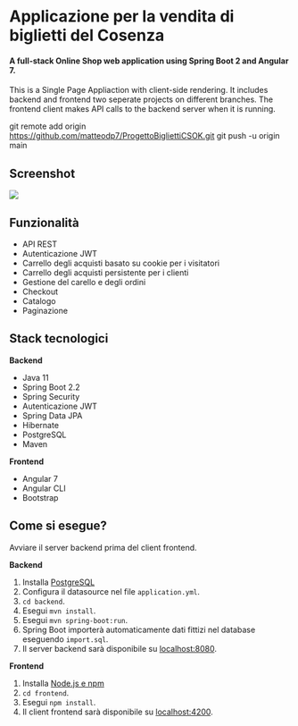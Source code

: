 # Applicazione per la vendita di biglietti del Cosenza 

#### A full-stack Online Shop web application using Spring Boot 2 and Angular 7. 
This is a Single Page Appliaction with client-side rendering. It includes backend and frontend two seperate projects on different branches.
The frontend client makes API calls to the backend server when it is running.

git remote add origin https://github.com/matteodp7/ProgettoBigliettiCSOK.git
git push -u origin main



## Screenshot
![](file:///C:/Users/ASUS/Desktop/piattaforme/screen.jpg)

## Funzionalità
- API REST
- Autenticazione JWT 
- Carrello degli acquisti basato su cookie per i visitatori
- Carrello degli acquisti persistente per i clienti
- Gestione del carello e degli ordini
- Checkout
- Catalogo
- Paginazione
## Stack tecnologici
**Backend**
  - Java 11
  - Spring Boot 2.2
  - Spring Security
  - Autenticazione JWT
  - Spring Data JPA
  - Hibernate
  - PostgreSQL
  - Maven

**Frontend**
  - Angular 7
  - Angular CLI
  - Bootstrap

## Come si esegue?

Avviare il server backend prima del client frontend.  

**Backend**

  1. Installa [PostgreSQL](https://www.postgresql.org/download/) 
  2. Configura il  datasource nel file `application.yml`.
  3. `cd backend`.
  4. Esegui `mvn install`.
  5. Esegui `mvn spring-boot:run`.
  6. Spring Boot importerà automaticamente dati fittizi nel database eseguendo `import.sql`.
  7. Il server backend sarà disponibile su [localhost:8080]().

**Frontend**
  1. Installa [Node.js e npm](https://www.npmjs.com/get-npm)
  2. `cd frontend`.
  3. Esegui `npm install`. 
  4. Il client frontend sarà disponibile su [localhost:4200]().

